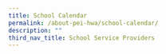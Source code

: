 ```yaml
---
title: School Calendar
permalink: /about-pei-hwa/school-calendar/
description: ""
third_nav_title: School Service Providers
---
```

